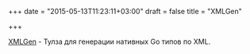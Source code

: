 +++
date = "2015-05-13T11:23:11+03:00"
draft = false
title = "XMLGen"

+++

<p><a href="https://github.com/dutchcoders/xmlgen">XMLGen</a>&nbsp;- Тулза для генерации нативных Go типов по XML.</p>

